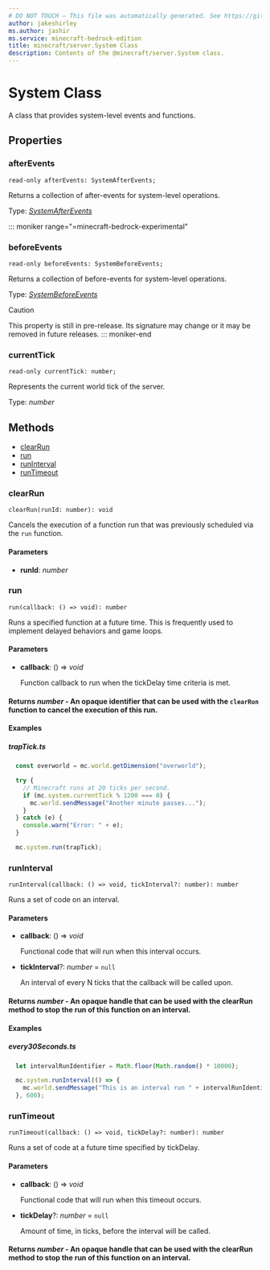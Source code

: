 ```yaml
---
# DO NOT TOUCH — This file was automatically generated. See https://github.com/mojang/minecraftapidocsgenerator to modify descriptions, examples, etc.
author: jakeshirley
ms.author: jashir
ms.service: minecraft-bedrock-edition
title: minecraft/server.System Class
description: Contents of the @minecraft/server.System class.
---
```

# System Class

A class that provides system-level events and functions.

## Properties

### **afterEvents**
`read-only afterEvents: SystemAfterEvents;`

Returns a collection of after-events for system-level operations.

Type: [*SystemAfterEvents*](SystemAfterEvents.md)

::: moniker range="=minecraft-bedrock-experimental"
### **beforeEvents**
`read-only beforeEvents: SystemBeforeEvents;`

Returns a collection of before-events for system-level operations.

Type: [*SystemBeforeEvents*](SystemBeforeEvents.md)

> [!CAUTION]
> This property is still in pre-release.  Its signature may change or it may be removed in future releases.
::: moniker-end

### **currentTick**
`read-only currentTick: number;`

Represents the current world tick of the server.

Type: *number*

## Methods
- [clearRun](#clearrun)
- [run](#run)
- [runInterval](#runinterval)
- [runTimeout](#runtimeout)

### **clearRun**
`
clearRun(runId: number): void
`

Cancels the execution of a function run that was previously scheduled via the `run` function.

#### **Parameters**
- **runId**: *number*

### **run**
`
run(callback: () => void): number
`

Runs a specified function at a future time. This is frequently used to implement delayed behaviors and game loops.

#### **Parameters**
- **callback**: () => *void*
  
  Function callback to run when the tickDelay time criteria is met.

#### **Returns** *number* - An opaque identifier that can be used with the `clearRun` function to cancel the execution of this run.

#### Examples
##### ***trapTick.ts***
```typescript
  const overworld = mc.world.getDimension("overworld");

  try {
    // Minecraft runs at 20 ticks per second.
    if (mc.system.currentTick % 1200 === 0) {
      mc.world.sendMessage("Another minute passes...");
    }
  } catch (e) {
    console.warn("Error: " + e);
  }

  mc.system.run(trapTick);
```

### **runInterval**
`
runInterval(callback: () => void, tickInterval?: number): number
`

Runs a set of code on an interval.

#### **Parameters**
- **callback**: () => *void*
  
  Functional code that will run when this interval occurs.
- **tickInterval**?: *number* = `null`
  
  An interval of every N ticks that the callback will be called upon.

#### **Returns** *number* - An opaque handle that can be used with the clearRun method to stop the run of this function on an interval.

#### Examples
##### ***every30Seconds.ts***
```typescript
  let intervalRunIdentifier = Math.floor(Math.random() * 10000);

  mc.system.runInterval(() => {
    mc.world.sendMessage("This is an interval run " + intervalRunIdentifier + " sending a message every 30 seconds.");
  }, 600);
```

### **runTimeout**
`
runTimeout(callback: () => void, tickDelay?: number): number
`

Runs a set of code at a future time specified by tickDelay.

#### **Parameters**
- **callback**: () => *void*
  
  Functional code that will run when this timeout occurs.
- **tickDelay**?: *number* = `null`
  
  Amount of time, in ticks, before the interval will be called.

#### **Returns** *number* - An opaque handle that can be used with the clearRun method to stop the run of this function on an interval.
